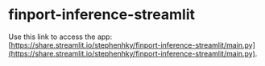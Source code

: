 # finport-inference-streamlit

Use this link to access the app: [https://share.streamlit.io/stephenhky/finport-inference-streamlit/main.py](https://share.streamlit.io/stephenhky/finport-inference-streamlit/main.py).
